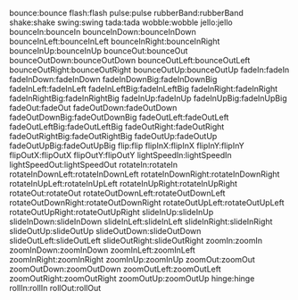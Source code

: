 bounce:bounce
flash:flash
pulse:pulse
rubberBand:rubberBand
shake:shake
swing:swing
tada:tada
wobble:wobble
jello:jello
bounceIn:bounceIn
bounceInDown:bounceInDown
bounceInLeft:bounceInLeft
bounceInRight:bounceInRight
bounceInUp:bounceInUp
bounceOut:bounceOut
bounceOutDown:bounceOutDown
bounceOutLeft:bounceOutLeft
bounceOutRight:bounceOutRight
bounceOutUp:bounceOutUp
fadeIn:fadeIn
fadeInDown:fadeInDown
fadeInDownBig:fadeInDownBig
fadeInLeft:fadeInLeft
fadeInLeftBig:fadeInLeftBig
fadeInRight:fadeInRight
fadeInRightBig:fadeInRightBig
fadeInUp:fadeInUp
fadeInUpBig:fadeInUpBig
fadeOut:fadeOut
fadeOutDown:fadeOutDown
fadeOutDownBig:fadeOutDownBig
fadeOutLeft:fadeOutLeft
fadeOutLeftBig:fadeOutLeftBig
fadeOutRight:fadeOutRight
fadeOutRightBig:fadeOutRightBig
fadeOutUp:fadeOutUp
fadeOutUpBig:fadeOutUpBig
flip:flip
flipInX:flipInX
flipInY:flipInY
flipOutX:flipOutX
flipOutY:flipOutY
lightSpeedIn:lightSpeedIn
lightSpeedOut:lightSpeedOut
rotateIn:rotateIn
rotateInDownLeft:rotateInDownLeft
rotateInDownRight:rotateInDownRight
rotateInUpLeft:rotateInUpLeft
rotateInUpRight:rotateInUpRight
rotateOut:rotateOut
rotateOutDownLeft:rotateOutDownLeft
rotateOutDownRight:rotateOutDownRight
rotateOutUpLeft:rotateOutUpLeft
rotateOutUpRight:rotateOutUpRight
slideInUp:slideInUp
slideInDown:slideInDown
slideInLeft:slideInLeft
slideInRight:slideInRight
slideOutUp:slideOutUp
slideOutDown:slideOutDown
slideOutLeft:slideOutLeft
slideOutRight:slideOutRight
zoomIn:zoomIn
zoomInDown:zoomInDown
zoomInLeft:zoomInLeft
zoomInRight:zoomInRight
zoomInUp:zoomInUp
zoomOut:zoomOut
zoomOutDown:zoomOutDown
zoomOutLeft:zoomOutLeft
zoomOutRight:zoomOutRight
zoomOutUp:zoomOutUp
hinge:hinge
rollIn:rollIn
          rollOut:rollOut
